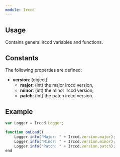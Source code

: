 ```yaml
---
module: Irccd
---
```


## Usage

Contains general irccd variables and functions.

## Constants

The following properties are defined:

  - **version**: (object)
    - **major**: (int) the major irccd version,
    - **minor**: (int) the minor irccd version,
    - **patch**: (int) the patch irccd version.

## Example

````javascript
var Logger = Irccd.Logger;

function onLoad()
	Logger.info("Major: " + Irccd.version.major);
	Logger.info("Minor: " + Irccd.version.minor);
	Logger.info("Patch: " + Irccd.version.patch);
end
````
